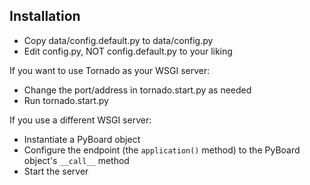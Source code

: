 ## Installation ##

- Copy data/config.default.py to data/config.py
- Edit config.py, NOT config.default.py to your liking

If you want to use Tornado as your WSGI server:

- Change the port/address in tornado.start.py as needed
- Run tornado.start.py

If you use a different WSGI server:

- Instantiate a PyBoard object
- Configure the endpoint (the `application()` method) to the PyBoard object's `__call__` method
- Start the server

